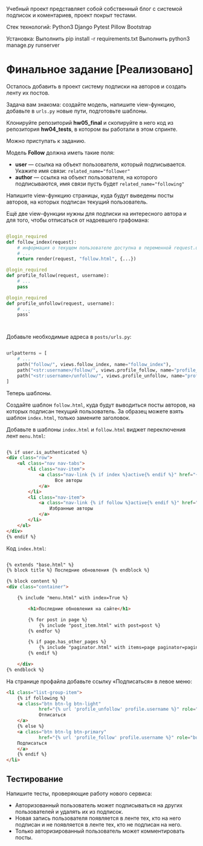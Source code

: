 Учебный проект представляет собой собственный блог с системой подписок и коментариев, проект покрыт тестами.

Стек технологий:
Python3
Django
Pytest
Pillow
Bootstrap

Установка:
Выполнить pip install -r requirements.txt
Выполнить python3 manage.py runserver

# Финальное задание [Реализовано]

Осталось добавить в проект систему подписки на авторов и создать ленту их постов.

Задача вам знакома: создайте модель, напишите view-функцию, добавьте в `urls.py` новые пути, подготовьте шаблоны.

Клонируйте репозиторий **hw05_final** и скопируйте в него код из репозитория **hw04_tests**, в котором вы работали в этом спринте.

Можно приступать к заданию.

Модель **Follow** должна иметь такие поля:

- **user** — ссылка на объект пользователя, который подписывается. Укажите имя связи: `related_name="follower"`
- **author** — ссылка на объект пользователя, на которого подписываются, имя связи пусть будет `related_name="following"`

Напишите view-функцию страницы, куда будут выведены посты авторов, на которых подписан текущий пользователь.

Ещё две view-функции нужны для подписки на интересного автора и для того, чтобы отписаться от надоевшего графомана:

```PYTHON

@login_required
def follow_index(request):
    # информация о текущем пользователе доступна в переменной request.user
    # ...
    return render(request, "follow.html", {...})

@login_required
def profile_follow(request, username):
    # ...
    pass

@login_required
def profile_unfollow(request, username):
    # ...
    pass` 




```

Добавьте необходимые адреса в `posts/urls.py`:

```PYTHON

urlpatterns = [
    # ...
    path("follow/", views.follow_index, name="follow_index"),
    path("<str:username>/follow/", views.profile_follow, name="profile_follow"), 
    path("<str:username>/unfollow/", views.profile_unfollow, name="profile_unfollow"),
] 
```

Теперь шаблоны.

Создайте шаблон `follow.html`, куда будут выводиться посты авторов, на которых подписан текущий пользователь. За образец можете взять шаблон `index.html`, только замените заголовок.

Добавьте в шаблоны `index.html` и `follow.html` виджет переключения лент `menu.html`:

```HTML

{% if user.is_authenticated %} 
<div class="row">
    <ul class="nav nav-tabs">
        <li class="nav-item">
            <a class="nav-link {% if index %}active{% endif %}" href="{% url 'index' %}">
                  Все авторы
            </a>
        </li>
        <li class="nav-item">
            <a class="nav-link {% if follow %}active{% endif %}" href="/follow">
                Избранные авторы
            </a>
        </li>
    </ul>
</div>
{% endif %}
```

Код `index.html`:

```HTML

{% extends "base.html" %} 
{% block title %} Последние обновления {% endblock %}

{% block content %}
<div class="container">

    {% include "menu.html" with index=True %}

        <h1>Последние обновления на сайте</h1>

        {% for post in page %}
            {% include "post_item.html" with post=post %}
        {% endfor %}

        {% if page.has_other_pages %}
            {% include "paginator.html" with items=page paginator=paginator %}
        {% endif %}

    </div>
{% endblock %}

```

На странице профайла добавьте ссылку «Подписаться» в левое меню:

```HTML
<li class="list-group-item">
    {% if following %}
    <a class="btn btn-lg btn-light" 
            href="{% url 'profile_unfollow' profile.username %}" role="button"> 
            Отписаться 
    </a> 
    {% else %}
    <a class="btn btn-lg btn-primary" 
            href="{% url 'profile_follow' profile.username %}" role="button">
    Подписаться 
    </a>
    {% endif %}
</li>
```

## Тестирование

Напишите тесты, проверяющие работу нового сервиса:

- Авторизованный пользователь может подписываться на других пользователей и удалять их из подписок.
- Новая запись пользователя появляется в ленте тех, кто на него подписан и не появляется в ленте тех, кто не подписан на него.
- Только авторизированный пользователь может комментировать посты.
